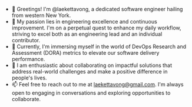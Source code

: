 - 👋 Greetings! I'm @laekettavong, a dedicated software engineer hailing from western New York.
- 👀 My passion lies in engineering excellence and continuous improvement. I'm on a perpetual quest to enhance my daily workflow, striving to excel both as an engineering lead and an individual contributor.
- 🌱 Currently, I'm immersing myself in the world of DevOps Research and Assessment (DORA) metrics to elevate our software delivery performance.
- 💞️ I am enthusiastic about collaborating on impactful solutions that address real-world challenges and make a positive difference in people's lives.
- 📫 Feel free to reach out to me at laekettavong@gmail.com. I'm always open to engaging in conversations and exploring opportunities to collaborate.

<!---
laekettavong/laekettavong is a ✨ special ✨ repository because its `README.md` (this file) appears on your GitHub profile.
You can click the Preview link to take a look at your changes.
--->
